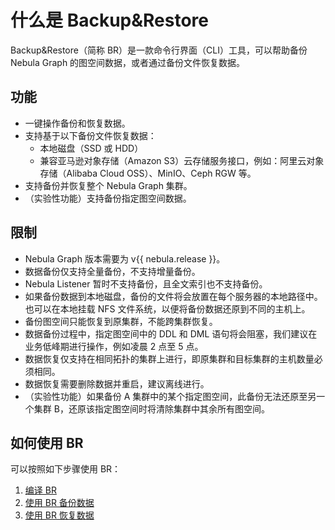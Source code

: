 # 什么是 Backup&Restore

Backup&Restore（简称 BR）是一款命令行界面（CLI）工具，可以帮助备份 Nebula Graph 的图空间数据，或者通过备份文件恢复数据。

## 功能

- 一键操作备份和恢复数据。
- 支持基于以下备份文件恢复数据：
  - 本地磁盘（SSD 或 HDD）
  - 兼容亚马逊对象存储（Amazon S3）云存储服务接口，例如：阿里云对象存储（Alibaba Cloud OSS）、MinIO、Ceph RGW 等。
- 支持备份并恢复整个 Nebula Graph 集群。
- （实验性功能）支持备份指定图空间数据。

## 限制

- Nebula Graph 版本需要为 v{{ nebula.release }}。
- 数据备份仅支持全量备份，不支持增量备份。
- Nebula Listener 暂时不支持备份，且全文索引也不支持备份。
- 如果备份数据到本地磁盘，备份的文件将会放置在每个服务器的本地路径中。也可以在本地挂载 NFS 文件系统，以便将备份数据还原到不同的主机上。
- 备份图空间只能恢复到原集群，不能跨集群恢复。
- 数据备份过程中，指定图空间中的 DDL 和 DML 语句将会阻塞，我们建议在业务低峰期进行操作，例如凌晨 2 点至 5 点。
- 数据恢复仅支持在相同拓扑的集群上进行，即原集群和目标集群的主机数量必须相同。
- 数据恢复需要删除数据并重启，建议离线进行。
- （实验性功能）如果备份 A 集群中的某个指定图空间，此备份无法还原至另一个集群 B，还原该指定图空间时将清除集群中其余所有图空间。
<!-- - 备份或恢复部署在 Docker 中的数据时，需要做好网络配置，例如 IP 和端口的映射。 -->

<!--
## 工作原理

### 备份

为了备份数据，BR 会发送备份请求给 leader 的 metad 进程，触发备份。详细说明如下：

1. 验证 BR 访问 Meta 服务器和 Storage 服务器的 SSH 登录信息。

  !!! Note

        如果必须使用云存储，例如 Alibaba Cloud OSS 或 Amazon S3，还需要验证它们的客户端安装和配置。

2. BR 发起请求创建备份文件。
3. leader 的 metad 进程被锁定。

  !!! Note

        从此时起至第 9 步结束，无法在指定图空间内执行任何 nGQL 的 DDL 语句。

4. leader 的 metad 进程阻塞指定图空间的写请求。
   
  !!! Note
   
        从此时起至第 7 步结束，无法在指定图空间内执行任何 nGQL 的 DML 语句，但是可以执行 DQL 语句。

5. leader 的 metad 进程发送请求至 storaged 进程，请求快照文件名称。
6. leader 的 metad 进程扫描本地 RocksDB 文件，输出为 SST（Static Sorted Table）格式文件。
7. leader 的 metad 进程解除阻塞指定图空间的写请求。

  !!! Note

        从此时起，可以在指定图空间内执行 nGQL 的 DML 语句。

8. leader 的 metad 进程回应 BR，包含的 Meta 数据和快照信息如下：
   - thrift 格式信息
   - 图空间分区信息
   - 每个分区的 Raft 日志提交 ID
   - 快照信息（每个快照存储进程的目录）
   - Meta 服务器 SST 格式文件名称
   - 备份文件名称
9.  leader 的 metad 进程解除锁定。

  !!! Note
    
        从此时起，可以在指定图空间内执行任何 nGQL 的 DDL 语句。

10. BR 通过 SSH 登录至 leader 所在的 Meta 服务器和所有 Storage 服务器，然后备份文件。
11. 如果使用的是 Alibaba Cloud OSS 或 Amazon S3，BR 会调用命令将备份文件上传至云存储中。

  !!! Note

        本步骤会大量读取磁盘，建议使用万兆网络保证速率。如果上传过程中出现网络错误，备份会失败，必须重新执行备份操作。目前备份过程不支持断点续传。
12. BR 发起请求清理 Storage 服务器的快照，备份完成。
    
下图展示了备份的具体流程。

![The figure shows the backup procedure](https://docs.nebula-graph.io/2.0/figs/ng-ug-001.png "Implementation of backup")

备份文件生成时会自动命名，命名格式为`BACKUP_YY_MM_DD_HH_mm_SS`：

- `BACKUP`表示该文件是备份文件。
- `YY_MM_DD_HH_mm_SS`表示该文件的生成时间。

### 恢复

!!! danger

    恢复过程中，目标集群上已有的数据会被删除，然后替换为备份文件中的数据。建议提前备份目标集群上的数据。

恢复过程的详细说明如下：

1. 验证 BR 访问 Meta 服务器和 Storage 服务器的 SSH 登录信息。

  !!! Note

        如果必须使用云存储，例如 Alibaba Cloud OSS 或 Amazon S3，还需要验证它们的客户端安装和配置。

2. BR 从外部存储或云存储中下载 Meta 信息（非完整数据）。
3. BR 验证集群的拓扑结构，确保原集群和目标集群的主机数量一致。
4. BR 远程停止 Meta 服务和 Storage 服务。
5. BR 通过 SSH 登录至 leader 所在的 Meta 服务器和所有 Storage 服务器，然后删除现有的数据文件。
6. 现有数据文件删除后，Meta 服务器和所有 Storage 服务器从外部存储或云存储中下载备份文件。
7. 备份文件下载完成后，BR 启动 Meta 服务。
8. BR 调用`br restore`命令更改指定 metad 进程的分区信息。
9. BR 启动 Storage 服务，恢复过程完成。

下图展示了恢复的具体流程。

![The figure shows the restoration process](https://docs.nebula-graph.io/2.0/figs/ng-ug-002.png "Implementation of restoration")

-->

## 如何使用 BR

可以按照如下步骤使用 BR：

1. [编译 BR](2.compile-br.md)
2. [使用 BR 备份数据](3.br-backup-data.md)
3. [使用 BR 恢复数据](4.br-restore-data.md)
